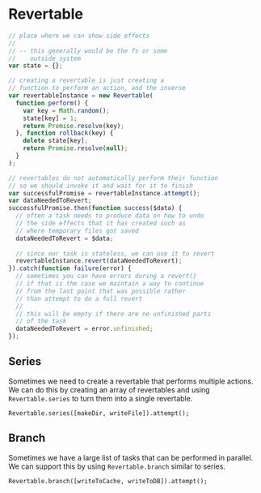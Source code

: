 # Revertable

```javascript
// place where we can show side effects
//
// -- this generally would be the fs or some
//    outside system
var state = {};

// creating a revertable is just creating a
// function to perform an action, and the inverse
var revertableInstance = new Revertable(
  function perform() {
    var key = Math.random();
    state[key] = 1;
    return Promise.resolve(key);
  }, function rollback(key) {
    delete state[key];
    return Promise.resolve(null);
  }
);

// revertables do not automatically perform their function
// so we should invoke it and wait for it to finish
var successfulPromise = revertableInstance.attempt();
var dataNeededToRevert;
successfulPromise.then(function success($data) {
  // often a task needs to produce data on how to undo
  // the side effects that it has created such as
  // where temporary files got saved
  dataNeededToRevert = $data;
  
  // since our task is stateless, we can use it to revert
  revertableInstance.revert(dataNeededToRevert);
}).catch(function failure(error) {
  // sometimes you can have errors during a revert()
  // if that is the case we maintain a way to continue
  // from the last point that was possible rather
  // than attempt to do a full revert
  //
  // this will be empty if there are no unfinished parts
  // of the task
  dataNeededToRevert = error.unfinished;
});
```

## Series

Sometimes we need to create a revertable that performs multiple actions.
We can do this by creating an array of revertables and using `Revertable.series`
to turn them into a single revertable.

```
Revertable.series([makeDir, writeFile]).attempt();
```

## Branch

Sometimes we have a large list of tasks that can be performed in parallel.
We can support this by using `Revertable.branch` similar to series.

```
Revertable.branch([writeToCache, writeToDB]).attempt();
```
